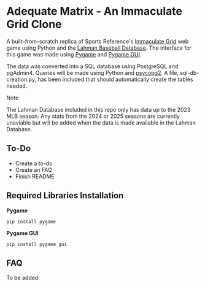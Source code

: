 # Adequate Matrix - An Immaculate Grid Clone
 A built-from-scratch replica of Sports Reference's [Immaculate Grid](https://www.immaculategrid.com/) web game using Python and the [Lahman Baseball Database](http://seanlahman.com/). The interface for this game was made using [Pygame](https://www.pygame.org) and [Pygame GUI](https://pygame-gui.readthedocs.io/en/latest/).

 The data was converted into a SQL database using PostgreSQL and pgAdmin4. Queries will be made using Python and [psycopg2](https://pypi.org/project/psycopg2/). A file, sql-db-creation.py, has been included that should automatically create the tables needed.

 > [!NOTE]
 > The Lahman Database included in this repo only has data up to the 2023 MLB season. Any stats from the 2024 or 2025 seasons are currently unaviable but will be added when the data is made available in the Lahman Database.

## To-Do
- Create a to-do
- Create an FAQ
- Finish README

## Required Libraries Installation
**Pygame**
```
pip install pygame
```
**Pygame GUI**
```
pip install pygame_gui
```

## FAQ
To be added